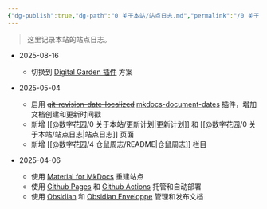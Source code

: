 ```yaml
---
{"dg-publish":true,"dg-path":"0 关于本站/站点日志.md","permalink":"/0 关于本站/站点日志/","pinned":true,"created":"2025-05-03","updated":"2025-08-16"}
---
```



> 这里记录本站的站点日志。

- 2025-08-16
	- 切换到 [Digital Garden 插件](https://github.com/oleeskild/obsidian-digital-garden) 方案
- 2025-05-04
	- 启用 ~~[git-revision-date-localized](https://timvink.github.io/mkdocs-git-revision-date-localized-plugin/)~~ [mkdocs-document-dates](https://github.com/jaywhj/mkdocs-document-dates) 插件，增加文档创建和更新时间戳
	- 新增 [[@数字花园/0 关于本站/更新计划\|更新计划]] 和 [[@数字花园/0 关于本站/站点日志\|站点日志]] 页面
	- 新增 [[@数字花园/4 仓鼠周志/README\|仓鼠周志]] 栏目

- 2025-04-06
	- 使用 [Material for MkDocs](https://squidfunk.github.io/mkdocs-material/) 重建站点
	- 使用 [Github Pages](https://pages.github.com/) 和 [Github Actions](https://github.com/features/actions) 托管和自动部署
	- 使用 [Obsidian](https://obsidian.md/) 和 [Obsidian Enveloppe](https://enveloppe.ovh/) 管理和发布文档